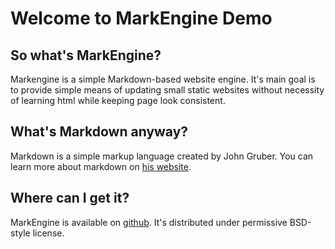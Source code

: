 # Welcome to MarkEngine Demo

## So what's MarkEngine? 

Markengine is a simple Markdown-based website engine. It's main goal is to
provide simple means of updating small static websites without necessity of
learning html while keeping page look consistent.

## What's Markdown anyway?

Markdown is a simple markup language created by John Gruber. You can learn more about markdown on [his website](http://daringfireball.net/projects/markdown/).

## Where can I get it?

MarkEngine is available on [github](http://github.com/grassator/markengine/). It's distributed under permissive BSD-style license.
